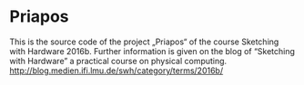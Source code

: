 # Priapos
This is the source code of the project „Priapos“ of the course Sketching with Hardware 2016b.
Further information is given on the blog of “Sketching with Hardware” a practical course on physical computing. 
http://blog.medien.ifi.lmu.de/swh/category/terms/2016b/
